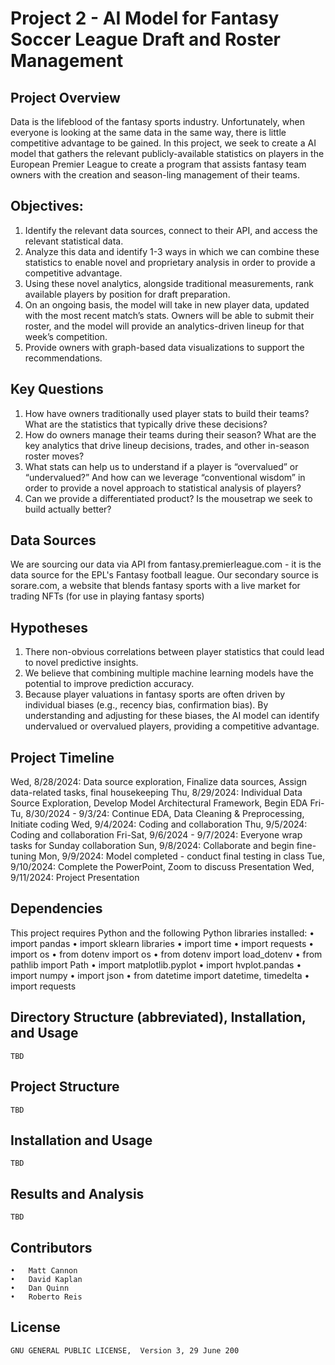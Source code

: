 # Project 2 - AI Model for Fantasy Soccer League Draft and Roster Management

## Project Overview

Data is the lifeblood of the fantasy sports industry. Unfortunately, when everyone is looking at the same data in the same way, there is little competitive advantage to be gained. In this project, we seek to create a AI model that gathers the relevant publicly-available statistics on players in the European Premier League to create a program that assists fantasy team owners with the creation and season-ling management of their teams.

## Objectives:
1. Identify the relevant data sources, connect to their API, and access the relevant statistical data.
2. Analyze this data and identify 1-3 ways in which we can combine these statistics to enable novel and proprietary analysis in order to provide a competitive advantage.
3. Using these novel analytics, alongside traditional measurements, rank available players by position for draft preparation.
4. On an ongoing basis, the model will take in new player data, updated with the most recent match’s stats. Owners will be able to submit their roster, and the model will provide an analytics-driven lineup for that week’s competition.
5. Provide owners with graph-based data visualizations to support the recommendations.
  
## Key Questions
1. How have owners traditionally used player stats to build their teams? What are the statistics that typically drive these decisions?
2. How do owners manage their teams during their season? What are the key analytics that drive lineup decisions, trades, and other in-season roster moves?
3. What stats can help us to understand if a player is “overvalued” or “undervalued?” And how can we leverage “conventional wisdom” in order to provide a novel approach to statistical analysis of players?
4. Can we provide a differentiated product? Is the mousetrap we seek to build actually better?

## Data Sources
We are sourcing our data via API from fantasy.premierleague.com - it is the data source for the EPL's Fantasy football league.
Our secondary source is sorare.com, a website that blends fantasy sports with a live market for trading NFTs (for use in playing fantasy sports)

## Hypotheses
1. There non-obvious correlations between player statistics that could lead to novel predictive insights.
2. We believe that combining multiple machine learning models have the potential to improve prediction accuracy.
3. Because player valuations in fantasy sports are often driven by individual biases (e.g., recency bias, confirmation bias). By understanding and adjusting for these biases, the AI model can identify undervalued or overvalued players, providing a competitive advantage.

## Project Timeline
Wed, 8/28/2024:  Data source exploration, Finalize data sources, Assign data-related tasks, final housekeeping
Thu, 8/29/2024:  Individual Data Source Exploration, Develop Model Architectural Framework, Begin EDA
Fri-Tu, 8/30/2024 - 9/3/24:  Continue EDA, Data Cleaning & Preprocessing, Initiate coding
Wed, 9/4/2024:	Coding and collaboration
Thu, 9/5/2024:	Coding and collaboration
Fri-Sat, 9/6/2024 - 9/7/2024: Everyone wrap tasks for Sunday collaboration
Sun, 9/8/2024: Collaborate and begin fine-tuning
Mon, 9/9/2024: Model completed - conduct final testing in class
Tue, 9/10/2024:	Complete the PowerPoint, Zoom to discuss Presentation
Wed, 9/11/2024:  Project Presentation


## Dependencies
This project requires Python and the following Python libraries installed:
	•	import pandas
	•	import sklearn libraries
	•	import time
	•	import requests
	•	import os
	•	from dotenv import os
	•	from dotenv import load_dotenv
	•	from pathlib import Path
	•	import matplotlib.pyplot
	•	import hvplot.pandas
	•	import numpy
	•	import json
	•	from datetime import datetime, timedelta
	•	import requests

## Directory Structure (abbreviated), Installation, and Usage
	TBD

## Project Structure
	TBD

## Installation and Usage
	TBD

## Results and Analysis
	TBD
 
## Contributors
	•	Matt Cannon
	•	David Kaplan
	•	Dan Quinn
	•	Roberto Reis

## License
	GNU GENERAL PUBLIC LICENSE,  Version 3, 29 June 200

